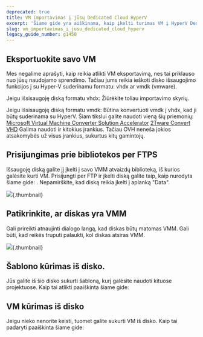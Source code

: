 ```yaml
---
deprecated: true
title: VM importavimas į jūsų Dedicated Cloud HyperV
excerpt: 'Šiame gide yra aiškinama, kaip įkelti turimas VM į HyperV Dedicated Cloud'
slug: vm_importavimas_i_jusu_dedicated_cloud_hyperv
legacy_guide_number: g1450
---
```



## Eksportuokite savo VM
Mes negalime aprašyti, kaip reikia atlikti VM eksportavimą, nes tai priklauso nuo jūsų naudojamo sprendimo. Tačiau jums reikia ieškoti disko išsaugojimo funkcijos į su Hyper-V suderinamu formatu: vhdx ar vmdk (vmware).

Jeigu išsisaugoję diską formatu vhdx:
Žiūrėkite toliau importavimo skyrių.

Jeigu išsisaugoję diską formatu vmdk:
Būtina konvertuoti vmdk į vhdx, kad ji būtų suderinama su HyperV. Šiam tikslui galite naudoti vieną šių priemonių:
[Microsoft Virtual Machine Converter Solution Accelerator](http://www.microsoft.com/en-us/download/details.aspx?id=34591)
[2Tware Convert VHD](http://www.2tware.com/product/6/2twareconvertvhdfree)
Galima naudoti ir kitokius įrankius. Tačiau OVH neneša jokios atsakomybės už visus įrankius, sukurtus kitų gamintojų.


## Prisijungimas prie bibliotekos per FTPS
Išsaugoję diską galite jį įkelti į savo VMM atvaizdų biblioteką, iš kurios galėsite kurti VM. Prisijungti per FTP ir įkelti diską galite taip, kaip nurodyta šiame gide: []({legacy}1425).
Nepamirškite, kad diską reikia įkelti į aplanką "Data".

![](images/img_1995.jpg){.thumbnail}


## Patikrinkite, ar diskas yra VMM
Gali prireikti atnaujinti dialogo langą, kad diskas būtų matomas VMM. Gali būti, kad reikės truputi palaukti, kol diskas atsiras VMM.

![](images/img_1996.jpg){.thumbnail}


## Šablono kūrimas iš disko.
Jūs galite iš šio disko sukurti šabloną, kurį galėsite naudoti kituose projektuose. Kaip tai atlikti paaiškinta šiame gide:  []({legacy}1436)


## VM kūrimas iš disko
Jeigu nieko nenorite keisti, tuomet galite sukurti VM iš disko. Kaip tai padaryti paaiškinta šiame gide: []({legacy}1426)

